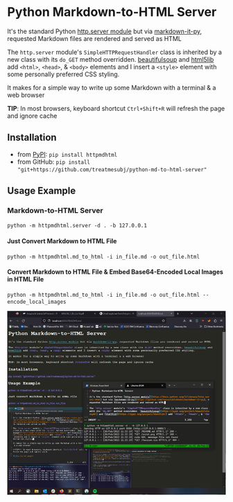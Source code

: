 # Python Markdown-to-HTML Server

It's the standard Python [http.server module](https://docs.python.org/3/library/http.server.html) but via [markdown-it-py](https://github.com/executablebooks/markdown-it-py), requested Markdown files are rendered and served as HTML

The `http.server` module's `SimpleHTTPRequestHandler` class is inherited by a new class with its `do_GET` method overridden. [beautifulsoup](https://pypi.org/project/beautifulsoup4/) and [html5lib](https://pypi.org/project/html5lib/) add `<html>`, `<head>`, & `<body>` elements and I insert a `<style>` element with some personally preferred CSS styling.

It makes for a simple way to write up some Markdown with a terminal & a web browser

**TIP**: In most browsers, keyboard shortcut `Ctrl+Shift+R` will refresh the page and ignore cache

## Installation
- from [PyPI](https://pypi.org/project/httpmdhtml/): `pip install httpmdhtml`
- from GitHub: `pip install "git+https://github.com/treatmesubj/python-md-to-html-server"`

## Usage Example
### Markdown-to-HTML Server
```
python -m httpmdhtml.server -d . -b 127.0.0.1
```
#### Just Convert Markdown to HTML File 
```
python -m httpmdhtml.md_to_html -i in_file.md -o out_file.html
```
#### Convert Markdown to HTML File & Embed Base64-Encoded Local Images in HTML File
```
python -m httpmdhtml.md_to_html -i in_file.md -o out_file.html --encode_local_images
```

![](<./scrot.png>)
